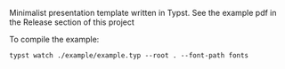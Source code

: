 Minimalist presentation template written in Typst.
See the example pdf in the Release section of this project

To compile the example:

    typst watch ./example/example.typ --root . --font-path fonts 
